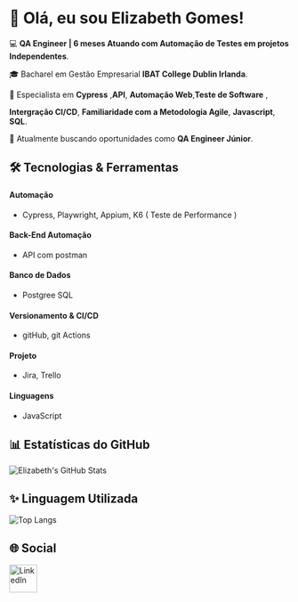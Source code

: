 # 👋 Olá, eu sou Elizabeth Gomes!


💻 **QA Engineer | 6 meses Atuando com Automação de Testes em projetos Independentes**.  

🎓 Bacharel em Gestão Empresarial **IBAT College Dublin Irlanda**.

🌟 Especialista em **Cypress** ,**API**, **Automação Web**,**Teste de Software** ,

**Intergração CI/CD**, **Familiaridade com a Metodologia Agile**, **Javascript**, **SQL**.

💼 Atualmente buscando oportunidades como **QA Engineer Júnior**.


## 🛠️ Tecnologias & Ferramentas

#### Automação

- Cypress, Playwright, Appium, K6 ( Teste de Performance ) 

#### Back-End Automação

- API com postman 

#### Banco de Dados

- Postgree SQL

#### Versionamento & CI/CD
  
- gitHub, git Actions

#### Projeto 

- Jira, Trello

#### Linguagens

- JavaScript

  

## 📊 Estatísticas do GitHub


![Elizabeth's GitHub Stats](https://github-readme-stats.vercel.app/api?username=ElizabethGomes-QAEngineer&show_icons=true&theme=radical)

## ✨ Linguagem Utilizada


![Top Langs](https://github-readme-stats.vercel.app/api/top-langs/?username=ElizabethGomes-QAEngineer&layout=compact&theme=radical&cache_seconds=86400)


## 🌐 Social


[<img src="https://cdn-icons-png.flaticon.com/512/174/174857.png" alt="LinkedIn" width="50"/>](https://www.linkedin.com/in/elizabeth-gomes-da-silva-51b9a447/)



